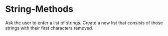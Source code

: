 # String-Methods
Ask the user to enter a list of strings. Create a new list that consists of those strings with their first characters removed.
